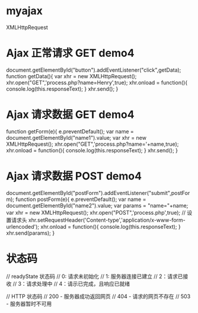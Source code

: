 # myajax
XMLHttpRequest

# Ajax 正常请求 GET demo4
document.getElementById("button").addEventListener("click",getData);
function getData(){
    var xhr = new XMLHttpRequest();
    xhr.open("GET",'process.php?name=Henry',true);
    xhr.onload = function(){
        console.log(this.responseText);
    }
    xhr.send();
}

# Ajax 请求数据 GET demo4
function getForm(e){
    e.preventDefault();
    var name = document.getElementById("name1").value;
    var xhr = new XMLHttpRequest();
    xhr.open("GET",'process.php?name='+name,true);
    xhr.onload = function(){
        console.log(this.responseText);
    }
    xhr.send();
}

# Ajax 请求数据 POST demo4
document.getElementById("postForm").addEventListener("submit",postForm);
function postForm(e){
    e.preventDefault();
    var name = document.getElementById("name2").value;
    var params = "name="+name;
    var xhr = new XMLHttpRequest();
    xhr.open("POST",'process.php',true);
    // 设置请求头
    xhr.setRequestHeader('Content-type','application/x-www-form-urlencoded');
    xhr.onload = function(){
        console.log(this.responseText);
    }
    xhr.send(params);
}

# 状态码

// readyState 状态码
// 0: 请求未初始化
// 1: 服务器连接已建立
// 2：请求已接收
// 3：请求处理中
// 4：请示已完成，且响应已就绪

// HTTP 状态码
// 200 - 服务器成功返回网页
// 404 - 请求的网页不存在
// 503 - 服务器暂时不可用






